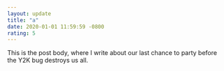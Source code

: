```yaml
---
layout: update
title: "a"
date: 2020-01-01 11:59:59 -0800
rating: 5
---
```


This is the post body, where I write about our last chance to party before the Y2K bug destroys us all.
